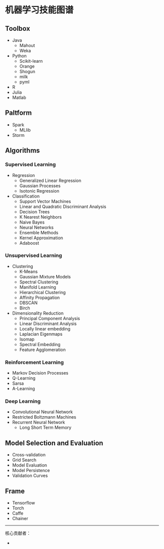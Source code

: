 # 机器学习技能图谱
## Toolbox
- Java
   * Mahout
   * Weka
- Python
   * Scikit-learn
   * Orange
   * Shogun
   * milk
   * pyml
- R
- Julia
- Matlab

## Paltform
- Spark
   * MLlib
- Storm

## Algorithms
### Supervised Learning
- Regression
   * Generalized Linear Regression
   * Gaussian Processes
   * Isotonic Regression
- Classification
   * Support Vector Machines
   * Linear and Quadratic Discriminant Analysis
   * Decision Trees
   * K Nearest Neighbors
   * Naive Bayes
   * Neural Networks
   * Ensemble Methods
   * Kernel Approximation
   * Adaboost

### Unsupervised Learning
- Clustering
   * K-Means
   * Gaussian Mixture Models
   * Spectral Clustering
   * Manifold Learning
   * Hierarchical Clustering
   * Affinity Propagation
   * DBSCAN
   * Birch
- Dimensionality Reduction
   * Principal Component Analysis
   * Linear Discriminant Analysis
   * Locally linear embedding
   * Laplacian Eigenmaps
   * Isomap
   * Spectral Embedding
   * Feature Agglomeration

### Reinforcement Learning
- Markov Decision Processes
- Q-Learning
- Sarsa
- A-Learning

### Deep Learning
- Convolutional Neural Network
- Restricted Boltzmann Machines
- Recurrent Neural Network
   * Long Short Term Memory
      
## Model Selection and Evaluation
- Cross-validation
- Grid Search
- Model Evaluation
- Model Persistence
- Validation Curves

## Frame
- Tensorflow
- Torch
- Caffe
- Chainer


----

核心贡献者：

- 
